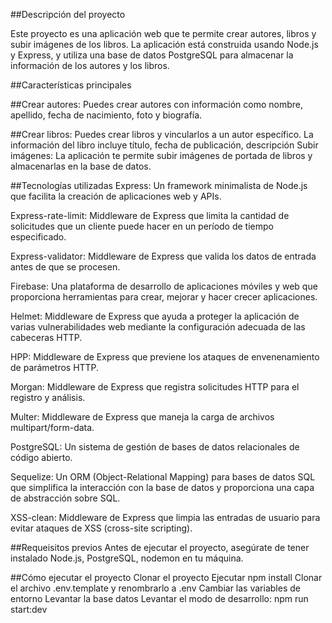 ##Descripción del proyecto

Este proyecto es una aplicación web que te permite crear autores, libros y subir imágenes de los libros. La aplicación está construida usando Node.js y Express, y utiliza una base de datos PostgreSQL para almacenar la información de los autores y los libros.

##Características principales

##Crear autores: 
Puedes crear autores con información como nombre, apellido, fecha de nacimiento, foto y biografía.

##Crear libros: 
Puedes crear libros y vincularlos a un autor específico. La información del libro incluye título, fecha de publicación, descripción
Subir imágenes: La aplicación te permite subir imágenes de portada de libros y almacenarlas en la base de datos.

##Tecnologías utilizadas
Express: Un framework minimalista de Node.js que facilita la creación de aplicaciones web y APIs.

Express-rate-limit: Middleware de Express que limita la cantidad de solicitudes que un cliente puede hacer en un período de tiempo especificado.

Express-validator: Middleware de Express que valida los datos de entrada antes de que se procesen.

Firebase: Una plataforma de desarrollo de aplicaciones móviles y web que proporciona herramientas para crear, mejorar y hacer crecer aplicaciones.

Helmet: Middleware de Express que ayuda a proteger la aplicación de varias vulnerabilidades web mediante la configuración adecuada de las cabeceras HTTP.

HPP: Middleware de Express que previene los ataques de envenenamiento de parámetros HTTP.

Morgan: Middleware de Express que registra solicitudes HTTP para el registro y análisis.

Multer: Middleware de Express que maneja la carga de archivos multipart/form-data.

PostgreSQL: Un sistema de gestión de bases de datos relacionales de código abierto.

Sequelize: Un ORM (Object-Relational Mapping) para bases de datos SQL que simplifica la interacción con la base de datos y proporciona una capa de abstracción sobre SQL.

XSS-clean: Middleware de Express que limpia las entradas de usuario para evitar ataques de XSS (cross-site scripting).

##Requeisitos previos
Antes de ejecutar el proyecto, asegúrate de tener instalado Node.js, PostgreSQL, nodemon en tu máquina.

##Cómo ejecutar el proyecto
Clonar el proyecto
Ejecutar npm install
Clonar el archivo .env.template y renombrarlo a .env
Cambiar las variables de entorno
Levantar la base datos
Levantar el modo de desarrollo: npm run start:dev